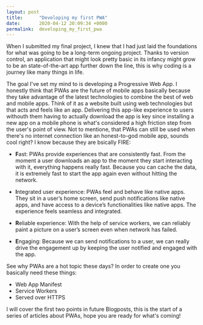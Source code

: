 ```yaml
---
layout: post
title:      "Developing my first PWA"
date:       2020-04-12 20:09:34 +0000
permalink:  developing_my_first_pwa
---
```


When I submitted my final project, I knew that I had just laid the foundations for what was going to be a long-term ongoing project. Thanks to version control, an application that might look pretty basic in its infancy might grow to be an state-of-the-art app further down the line, this is why coding is a journey like many things in life.

The goal I've set my mind to is developing a Progressive Web App. I honestly think that PWAs are the future of mobile apps basically because they take advantage of the latest technologies to combine the best of web and mobile apps. Think of it as a website built using web technologies but that acts and feels like an app. Delivering this app-like experience to users withouth them having to actually download the app is key since installing a new app on a mobile phone is what's considered a high friction step from the user's point of view. Not to mentione, that PWAs can still be used when there's no internet connection like an honest-to-god mobile app, sounds cool right? I know because they are bsically FIRE:

* **F**ast: PWAs provide experiences that are consistently fast. From the moment a user downloads an app to the moment they start interacting with it, everything happens really fast. Because you can cache the data, it is extremely fast to start the app again even without hitting the network.

* **I**ntegrated user experience: PWAs feel and behave like native apps. They sit in a user’s home screen, send push notifications like native apps, and have access to a device’s functionalities like native apps. The experience feels seamless and integrated.

* **R**eliable experience: With the help of service workers, we can reliably paint a picture on a user’s screen even when network has failed.

* **E**ngaging: Because we can send notifications to a user, we can really drive the engagement up by keeping the user notified and engaged with the app.

See why PWAs are a hot topic these days? In order to create one you basically need these things:

* Web App Manifest
* Service Workers
* Served over HTTPS

I will cover the first two points in future Blogposts, this is the start of a series of articles about PWAs, hope you are ready for what's coming!


